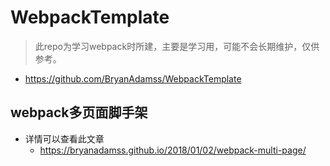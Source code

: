 # WebpackTemplate
> 此repo为学习webpack时所建，主要是学习用，可能不会长期维护，仅供参考。
- https://github.com/BryanAdamss/WebpackTemplate

## webpack多页面脚手架
- 详情可以查看此文章
  - https://bryanadamss.github.io/2018/01/02/webpack-multi-page/

